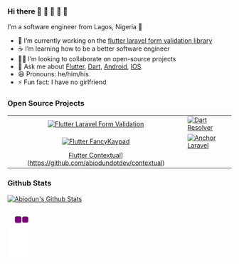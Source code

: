 ### Hi there 👋 👋 👋 👋 👋

I'm a software engineer from Lagos, Nigeria 🌆

- 🔭 I’m currently working on the [flutter laravel form validation library](https://github.com/abiodundotdev/flutter_laravel_form_validation)
- ☕ I’m learning how to be a better software engineer
- 🧑‍💻 I’m looking to collaborate on open-source projects
- 💬 Ask me about [Flutter](https://flutter.dev), [Dart](https://dart.dev), [Android](https://developer.android.com/docs), [IOS](https://developer.apple.com/documentation/).
- 😄 Pronouns: he/him/his
- ⚡ Fun fact: I have no girlfriend

### Open Source Projects

|  |  |
| :---: | :--- 
| [![Flutter Laravel Form Validation](https://github-readme-stats.vercel.app/api/pin/?username=abiodundotdev&repo=flutter_laravel_form_validation)](https://github.com/abiodundotdev/flutter_laravel_form_validation) | [![Dart Resolver](https://github-readme-stats.vercel.app/api/pin/?username=abiodundotdev&repo=resolver)](https://github.com/abiodundotdev/resolver) |
| [![Flutter FancyKaypad](https://github-readme-stats.vercel.app/api/pin/?username=abiodundotdev&repo=fancykeypad)](https://github.com/abiodundotdev/fancykeypad) | [![Anchor  Laravel](https://github-readme-stats.vercel.app/api/pin/?username=abiodundotdev&repo=laravel-anchor)](https://github.com/abiodundotdev/laravel-anchor) |
[Flutter Contextual](https://github-readme-stats.vercel.app/api/pin/?username=abiodundotdev&repo=contextual)](https://github.com/abiodundotdev/contextual) |

### Github Stats

[![Abiodun's Github Stats](https://github-readme-stats.vercel.app/api?username=abiodundotdev&count_private=true&theme=default&show_icons=true)](https://github.com/abiodundotdev)

![snake gif](https://github.com/abiodundotdev/abiodundotdev/blob/output/github-contribution-grid-snake.gif)


